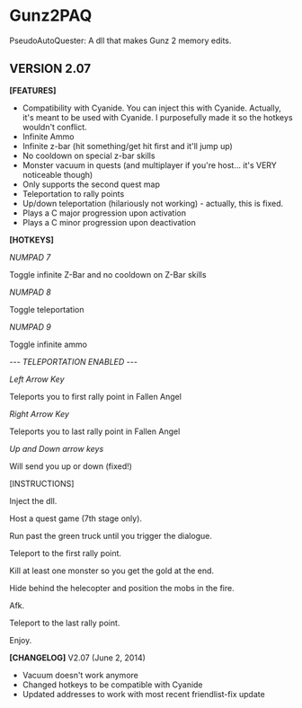Gunz2PAQ
========

 PseudoAutoQuester: A dll that makes Gunz 2 memory edits.

VERSION 2.07
--------------

**[FEATURES]**
- Compatibility with Cyanide. You can inject this with Cyanide. Actually, it's meant to be used with Cyanide. I purposefully made it so the hotkeys wouldn't conflict.
- Infinite Ammo
- Infinite z-bar (hit something/get hit first and it'll jump up)
- No cooldown on special z-bar skills
- Monster vacuum in quests (and multiplayer if you're host... it's VERY noticeable though)
- Only supports the second quest map
- Teleportation to rally points
- Up/down teleportation (hilariously not working) - actually, this is fixed.
- Plays a C major progression upon activation
- Plays a C minor progression upon deactivation

**[HOTKEYS]**

*NUMPAD 7*

Toggle infinite Z-Bar and no cooldown on Z-Bar skills


*NUMPAD 8*

Toggle teleportation


*NUMPAD 9*

Toggle infinite ammo

*--- TELEPORTATION ENABLED ---*

*Left Arrow Key*

Teleports you to first rally point in Fallen Angel


*Right Arrow Key*

Teleports you to last rally point in Fallen Angel


*Up and Down arrow keys*

Will send you up or down (fixed!)


[INSTRUCTIONS]

Inject the dll.

Host a quest game (7th stage only).

Run past the green truck until you trigger the dialogue.

Teleport to the first rally point.

Kill at least one monster so you get the gold at the end.

Hide behind the helecopter and position the mobs in the fire.

Afk.

Teleport to the last rally point.

Enjoy.

**[CHANGELOG]**
V2.07 (June 2, 2014)
- Vacuum doesn't work anymore
- Changed hotkeys to be compatible with Cyanide
- Updated addresses to work with most recent friendlist-fix update
